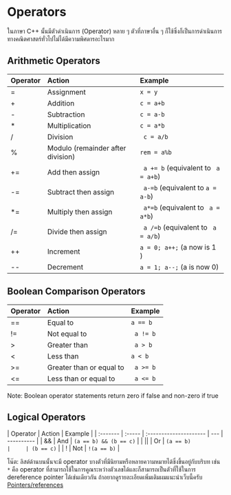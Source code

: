 # Operators

ในภาษา C++ นั้นมีตัวดำเนินการ (Operator) หลาย ๆ ตัวที่ภาษาอื่น ๆ ก็ใช้ซึ่งก็เป็นการดำเนินการทางคณิตศาสตร์ทั่วไปไม่ได้มีความพิศดารอะไรมาก

## Arithmetic Operators

| Operator | Action                            | Example                              |
| :------- | :-------------------------------- | :----------------------------------- |
| =        | Assignment                        | `x = y`                              |
| +        | Addition                          | `c = a+b`                            |
| -        | Subtraction                       | `c = a-b`                            |
| \*       | Multiplication                    | `c = a*b`                            |
| /        | Division                          | ` c = a/b`                           |
| %        | Modulo (remainder after division) | `rem = a%b`                          |
| +=       | Add then assign                   | ` a += b` (equivalent to ` a = a+b`) |
| -=       | Subtract then assign              | ` a-=b` (equivalent to `a = a-b`)    |
| \*=      | Multiply then assign              | ` a*=b` (equivalent to ` a = a*b`)   |
| /=       | Divide then assign                | ` a /=b` (equivalent to ` a = a/b`)  |
| ++       | Increment                         | `a = 0; a++;` (a now is 1 )          |
| --       | Decrement                         | `a = 1; a--;` (a is now 0)           |

## Boolean Comparison Operators

| Operator | Action                   | Example   |
| :------- | :----------------------- | :-------- |
| ==       | Equal to                 | `a == b`  |
| !=       | Not equal to             | ` a != b` |
| >        | Greater than             | ` a > b`  |
| <        | Less than                | `a < b`   |
| >=       | Greater than or equal to | ` a >= b` |
| <=       | Less than or equal to    | ` a <= b` |

Note: Boolean operator statements return zero if false and non-zero if true

## Logical Operators

| Operator | Action | Example                |
| :------- | :----- | :--------------------- | --- | ---------- |
| &&       | And    | `(a == b) && (b == c)` |
| \|\|     | Or     | ` (a == b)             |     | (b == c) ` |
| !        | Not    | `!(a == b)`            |

โน๊ต: ลิสต์ด้านบนนั้นจะมี operator บางตัวที่มีนิยามหรือหลายความหมายได้ซึ่งขึ้นอยู่กับบริบท เช่น `*` คือ operator ที่สามารถใช้ในการคูณระหว่างตัวเลขได้และก็สามารถเป็นตัวที่ใช้ในการ dereference pointer ได้เช่นเดียวกัน ถ้าอยากดูรายละเอียดเพิ่มเติมผมแนะนำเว็บนี้ครับ [Pointers/references](https://github.com/CrawfordGroup/ProgrammingProjects/wiki/Variable-Scope-and-Reference-Types) 
